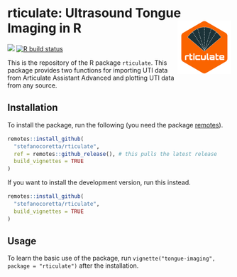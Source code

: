 
<!-- README.md is generated from README.Rmd. Please edit that file -->

# rticulate: Ultrasound Tongue Imaging in R <img src='man/figures/logo.png' align="right" height="120" />

<!-- badges: start -->

[![](https://img.shields.io/badge/devel%20version-1.7.2-orange.svg)](https://github.com/stefanocoretta/rticulate)
[![R build
status](https://github.com/stefanocoretta/rticulate/workflows/R-CMD-check/badge.svg)](https://github.com/stefanocoretta/rticulate/actions)
<!-- badges: end -->

This is the repository of the R package `rticulate`. This package
provides two functions for importing UTI data from Articulate Assistant
Advanced and plotting UTI data from any source.

## Installation

To install the package, run the following (you need the package
[remotes](https://remotes.r-lib.org)).

``` r
remotes::install_github(
  "stefanocoretta/rticulate",
  ref = remotes::github_release(), # this pulls the latest release
  build_vignettes = TRUE
)
```

If you want to install the development version, run this instead.

``` r
remotes::install_github(
  "stefanocoretta/rticulate",
  build_vignettes = TRUE
)
```

## Usage

To learn the basic use of the package, run
`vignette("tongue-imaging", package = "rticulate")` after the
installation.
